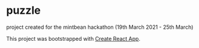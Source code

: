 # puzzle
project created for the mintbean hackathon (19th March 2021 - 25th March)

This project was bootstrapped with [Create React App](https://github.com/facebook/create-react-app).
